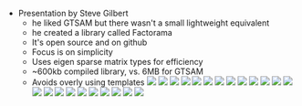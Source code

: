 - Presentation by Steve Gilbert
    - he liked GTSAM but there wasn't a small lightweight equivalent
    - he created a library called Factorama
    - It's open source and on github
    - Focus is on simplicity
    - Uses eigen sparse matrix types for efficiency
    - ~600kb compiled library, vs. 6MB for GTSAM
    - Avoids overly using templates
![](Pasted%20image%2020250819103713.png)
![](Pasted%20image%2020250819103838.png)
![](Pasted%20image%2020250819104006.png)
![](Pasted%20image%2020250819104203.png)
![](Pasted%20image%2020250819104321.png)
![](Pasted%20image%2020250819104510.png)
![](Pasted%20image%2020250819104613.png)
![](Pasted%20image%2020250819104949.png)
![](Pasted%20image%2020250819105019.png)
![](Pasted%20image%2020250819105810.png)
![](Pasted%20image%2020250819105954.png)
![](Pasted%20image%2020250819110104.png)
![](Pasted%20image%2020250819110140.png)
![](Pasted%20image%2020250819110350.png)
![](Pasted%20image%2020250819110502.png)
![](Pasted%20image%2020250819111206.png)
![](Pasted%20image%2020250819111421.png)
![](Pasted%20image%2020250819111809.png)
![](Pasted%20image%2020250819111900.png)
![](Pasted%20image%2020250819112120.png)
![](Pasted%20image%2020250819112227.png)
![](Pasted%20image%2020250819112400.png)
![](Pasted%20image%2020250819112650.png)
